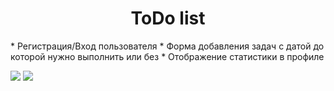 <h1 align="center">ToDo list</h1>
* Регистрация/Вход пользователя
* Форма добавления задач с датой до которой нужно выполнить или без
* Отображение статистики в профиле

![](https://ibb.co/Qpp25g7)
![](https://ibb.co/DVkPm8L)
